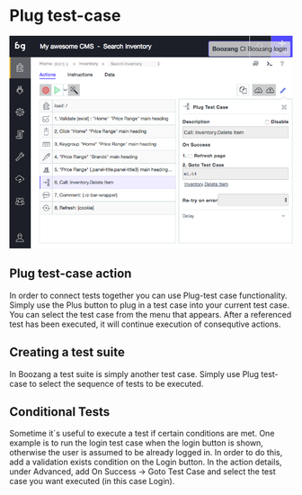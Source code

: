 Plug test-case
=========================

![example image](../images/action-plug.png "An exemplary image")

Plug test-case action
-------------------------
In order to connect tests together you can use Plug-test case functionality. Simply use the Plus button to plug in a test case into your current test case. You can select the test case from the menu that appears. After a referenced test has been executed, it will continue execution of consequtive actions. 

Creating a test suite
---------------------
In Boozang a test suite is simply another test case. Simply use Plug test-case to select the sequence of tests to be executed. 

Conditional Tests
-----------------
Sometime it´s useful to execute a test if certain conditions are met. One example is to run the login test case when the login button is shown, otherwise the user is assumed to be already logged in. In order to do this, add a validation exists condition on the Login button. In the action details, under Advanced, add On Success -> Goto Test Case and select the test case you want executed (in this case Login). 